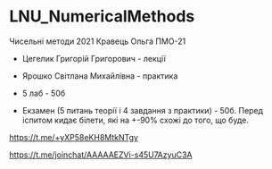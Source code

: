 # LNU_NumericalMethods
Чисельні методи 2021 Кравець Ольга ПМО-21

- Цегелик Григорій Григорович - лекції
- Ярошко Світлана Михайлівна - практика

- 5 лаб - 50б
- Екзамен (5 питань теорії і 4 завдання з практики) - 50б.
Перед іспитом кидає білети, які на +-90% схожі до того, що буде.

https://t.me/+yXP58eKH8MtkNTgy 

https://t.me/joinchat/AAAAAEZVi-s45U7AzyuC3A
